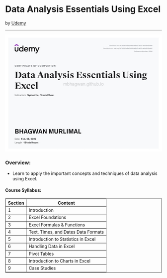<h1>Data Analysis Essentials Using Excel</h1>
by <a href="https://www.udemy.com/course/business-data-analysis-excel/">Udemy</a>
<hr>

<!-- ![Certificate of Completion]() -->

![Certificate of Achievement](/images/data_analysis_essentials_using_excel.jpg)
 
<h3>Overview:</h3>
<ul>
 <li>Learn to apply the important concepts and techniques of data analysis using Excel.</li>
</ul>

<h4>Course Syllabus:</h4>

<table border="1">
 <tr>
  <th>Section</th>
  <th>Content</th>
 </tr>
 <tr>
  <td>1</td>
  <td>Introduction</td>
 </tr>
 <tr>
  <td>2</td>
  <td>Excel Foundations</td>
 </tr>
 <tr>
  <td>3</td>
  <td>Excel Formulas & Functions</td>
 </tr>
 <tr>
  <td>4</td>
  <td>Text, Times, and Dates Data Formats</td>
 </tr>
 <tr>
  <td>5</td>
  <td>Introduction to Statistics in Excel</td>
 </tr>
 <tr>
  <td>6</td>
  <td>Handling Data in Excel</td>
 </tr>
 <tr>
  <td>7</td>
  <td>Pivot Tables</td>
 </tr>
 <tr>
  <td>8</td>
  <td>Introduction to Charts in Excel</td>
 </tr>
 <tr>
  <td>9</td>
  <td>Case Studies</td>
 </tr>
</table>
